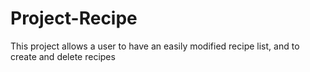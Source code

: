 # Project-Recipe
 
This project allows a user to have an easily modified recipe list, and to create and delete recipes
